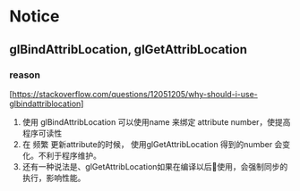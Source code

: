 # Notice

## glBindAttribLocation, glGetAttribLocation
### reason
[https://stackoverflow.com/questions/12051205/why-should-i-use-glbindattriblocation]

1. 使用 glBindAttribLocation 可以使用name 来绑定 attribute number，使提高程序可读性
2. 在 频繁 更新attribute的时候， 使用glGetAttribLocation 得到的number 会变化。不利于程序维护。
3. 还有一种说法是、glGetAttribLocation如果在编译以后使用，会强制同步的执行，影响性能。